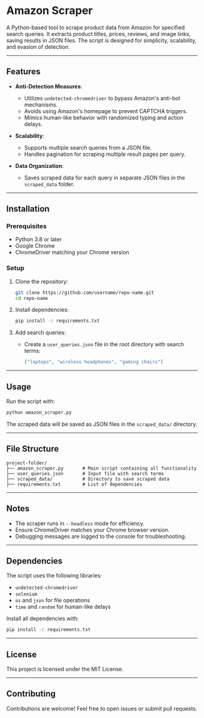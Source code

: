 # Amazon Scraper  

A Python-based tool to scrape product data from Amazon for specified search queries. It extracts product titles, prices, reviews, and image links, saving results in JSON files. The script is designed for simplicity, scalability, and evasion of detection.

---

## Features  

- **Anti-Detection Measures**:  
  - Utilizes `undetected-chromedriver` to bypass Amazon's anti-bot mechanisms.  
  - Avoids using Amazon's homepage to prevent CAPTCHA triggers.  
  - Mimics human-like behavior with randomized typing and action delays.  

- **Scalability**:  
  - Supports multiple search queries from a JSON file.  
  - Handles pagination for scraping multiple result pages per query.  

- **Data Organization**:  
  - Saves scraped data for each query in separate JSON files in the `scraped_data` folder.  

---

## Installation  

### Prerequisites  
- Python 3.8 or later  
- Google Chrome  
- ChromeDriver matching your Chrome version  

### Setup  
1. Clone the repository:  
   ```bash
   git clone https://github.com/username/repo-name.git
   cd repo-name
   ```  

2. Install dependencies:  
   ```bash
   pip install -r requirements.txt
   ```  

3. Add search queries:  
   - Create a `user_queries.json` file in the root directory with search terms:  
     ```json
     ["laptops", "wireless headphones", "gaming chairs"]
     ```  

---

## Usage  

Run the script with:  
```bash
python amazon_scraper.py
```  

The scraped data will be saved as JSON files in the `scraped_data/` directory.  

---

## File Structure  

```
project-folder/
├── amazon_scraper.py       # Main script containing all functionality
├── user_queries.json       # Input file with search terms
├── scraped_data/           # Directory to save scraped data
├── requirements.txt        # List of dependencies
```

---

## Notes  

- The scraper runs in `--headless` mode for efficiency.  
- Ensure ChromeDriver matches your Chrome browser version.  
- Debugging messages are logged to the console for troubleshooting.  

---

## Dependencies  

The script uses the following libraries:  
- `undetected-chromedriver`  
- `selenium`  
- `os` and `json` for file operations  
- `time` and `random` for human-like delays  

Install all dependencies with:  
```bash
pip install -r requirements.txt
```  

---

## License  

This project is licensed under the MIT License.  

---

## Contributing  

Contributions are welcome! Feel free to open issues or submit pull requests.  
```

